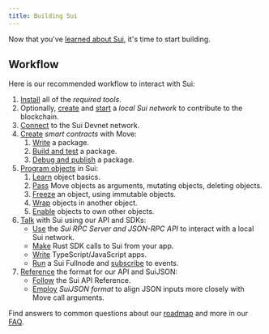 ```yaml
---
title: Building Sui
---
```


Now that you've [learned about Sui](../learn/index.md), it's time to start building.

## Workflow

Here is our recommended workflow to interact with Sui:

1. [Install](../build/install.md) all of the *required tools*.
1. Optionally, [create](../contribute/cli-client.md#genesis) and [start](../contribute/cli-client.md#starting-the-network) a *local Sui network* to contribute to the blockchain.
1. [Connect](../build/devnet.md) to the Sui Devnet network.
1. [Create](../build/move/index.md) *smart contracts* with Move:
   1. [Write](../build/move/write-package.md) a package.
   1. [Build and test](../build/move/build-test.md) a package.
   1. [Debug and publish](../build/move/debug-publish.md) a package.
1. [Program objects](../build/programming-with-objects/index.md) in Sui:
   1. [Learn](../build/programming-with-objects/ch1-object-basics.md) object basics.
   1. [Pass](../build/programming-with-objects/ch2-using-objects.md) Move objects as arguments, mutating objects, deleting objects.
   1. [Freeze](../build//programming-with-objects/ch3-immutable-objects.md) an object, using immutable objects.
   1. [Wrap](../build/programming-with-objects/ch4-object-wrapping.md) objects in another object.
   1. [Enable](../build/programming-with-objects/ch5-child-objects.md) objects to own other objects.
1. [Talk](../build/comms.md) with Sui using our API and SDKs:
   * [Use](../build/json-rpc.md) the *Sui RPC Server and JSON-RPC API* to interact with a local Sui network.
   * [Make](../build/rust-sdk.md) Rust SDK calls to Sui from your app.
   * [Write](https://github.com/MystenLabs/sui/tree/main/sdk/typescript/) TypeScript/JavaScript apps.
   * [Run](../build/fullnode.md) a Sui Fullnode and [subscribe](../build/pubsub.md) to events.
1. [Reference](../build/reference.md) the format for our API and SuiJSON:
   * [Follow](https://docs.sui.io/sui-jsonrpc) the Sui API Reference.
   * [Employ](../build/sui-json.md) *SuiJSON format* to align JSON inputs more closely with Move call arguments.

Find answers to common questions about our [roadmap](https://github.com/MystenLabs/sui/blob/main/ROADMAP.md) and more in our [FAQ](../contribute/faq.md).
